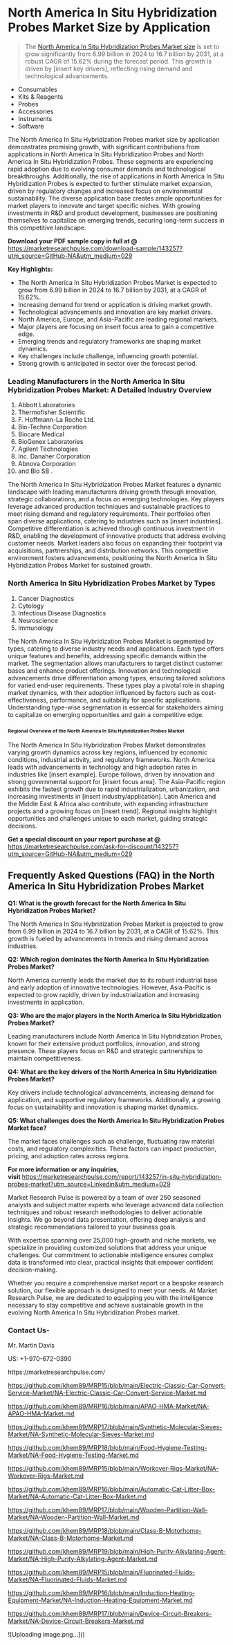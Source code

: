 <h1>North America In Situ Hybridization Probes Market&nbsp;Size by Application</h1><blockquote><p>The <a href="https://marketresearchpulse.com/download-sample/143257?utm_source=GitHub-NA&amp;utm_medium=029">North America In Situ Hybridization Probes Market size</a> is set to grow significantly from 6.99 billion in 2024 to 16.7 billion by 2031, at a robust CAGR of 15.62% during the forecast period. This growth is driven by [insert key drivers], reflecting rising demand and technological advancements.</p></blockquote><ul><li>Consumables <li> Kits & Reagents <li> Probes <li> Accessories <li> Instruments <li> Software</li></ul><p>The North America In Situ Hybridization Probes market size by application demonstrates promising growth, with significant contributions from applications in North America In Situ Hybridization Probes and North America In Situ Hybridization Probes. These segments are experiencing rapid adoption due to evolving consumer demands and technological breakthroughs. Additionally, the rise of applications in North America In Situ Hybridization Probes is expected to further stimulate market expansion, driven by regulatory changes and increased focus on environmental sustainability. The diverse application base creates ample opportunities for market players to innovate and target specific niches. With growing investments in R&D and product development, businesses are positioning themselves to capitalize on emerging trends, securing long-term success in this competitive landscape.</p><p><strong>Download your PDF sample copy in full at @ </strong><a href="https://marketresearchpulse.com/download-sample/143257?utm_source=GitHub-NA&amp;utm_medium=029">https://marketresearchpulse.com/download-sample/143257?utm_source=GitHub-NA&amp;utm_medium=029</a></p><p><strong>Key Highlights: </strong></p><ul><li>The North America In Situ Hybridization Probes Market is expected to grow from 6.99 billion in 2024 to 16.7 billion by 2031, at a CAGR of 15.62%.</li><li>Increasing demand for trend or application is driving market growth.</li><li>Technological advancements and innovation are key market drivers.</li><li>North America, Europe, and Asia-Pacific are leading regional markets.</li><li>Major players are focusing on insert focus area to gain a competitive edge.</li><li>Emerging trends and regulatory frameworks are shaping market dynamics.</li><li>Key challenges include challenge, influencing growth potential.</li><li>Strong growth is anticipated in sector over the forecast period.</li></ul><h3>Leading Manufacturers in the North America In Situ Hybridization Probes Market: A Detailed Industry Overview</h3><ol><li>Abbott Laboratories</li><li>Thermofisher Scientific</li><li>F. Hoffmann-La Roche Ltd.</li><li>Bio-Techne Corporation</li><li>Biocare Medical</li><li>BioGenex Laboratories</li><li>Agilent Technologies</li><li>Inc. Danaher Corporation</li><li>Abnova Corporation</li><li>and Bio SB .</li></ol><div class="flex max-w-full flex-col flex-grow"><div class="min-h-8 text-message flex w-full flex-col items-end gap-2 whitespace-normal break-words [.text-message+&amp;]:mt-5" dir="auto" data-message-author-role="assistant" data-message-id="fd8432e4-4910-450d-b182-61b7bfb0a01f" data-message-model-slug="gpt-4o"><div class="flex w-full flex-col gap-1 empty:hidden first:pt-[3px]"><div class="markdown prose w-full break-words dark:prose-invert light"><p>The North America In Situ Hybridization Probes Market features a dynamic landscape with leading manufacturers driving growth through innovation, strategic collaborations, and a focus on emerging technologies. Key players leverage advanced production techniques and sustainable practices to meet rising demand and regulatory requirements. Their portfolios often span diverse applications, catering to industries such as [insert industries]. Competitive differentiation is achieved through continuous investment in R&amp;D, enabling the development of innovative products that address evolving customer needs. Market leaders also focus on expanding their footprint via acquisitions, partnerships, and distribution networks. This competitive environment fosters advancements, positioning the North America In Situ Hybridization Probes Market for sustained growth.</p></div></div></div></div><h3>North America In Situ Hybridization Probes Market by Types</h3><ol><li>Cancer Diagnostics <li> Cytology <li> Infectious Disease Diagnostics <li> Neuroscience <li> Immunology</li></ol><div class="flex max-w-full flex-col flex-grow"><div class="min-h-8 text-message flex w-full flex-col items-end gap-2 whitespace-normal break-words [.text-message+&amp;]:mt-5" dir="auto" data-message-author-role="assistant" data-message-id="084470be-0bb7-4664-bddf-5156b4f41249" data-message-model-slug="gpt-4o-mini"><div class="flex w-full flex-col gap-1 empty:hidden first:pt-[3px]"><div class="markdown prose w-full break-words dark:prose-invert light"><p>The North America In Situ Hybridization Probes Market is segmented by types, catering to diverse industry needs and applications. Each type offers unique features and benefits, addressing specific demands within the market. The segmentation allows manufacturers to target distinct customer bases and enhance product offerings. Innovation and technological advancements drive differentiation among types, ensuring tailored solutions for varied end-user requirements. These types play a pivotal role in shaping market dynamics, with their adoption influenced by factors such as cost-effectiveness, performance, and suitability for specific applications. Understanding type-wise segmentation is essential for stakeholders aiming to capitalize on emerging opportunities and gain a competitive edge.</p></div></div></div></div><h3><span style="font-size: 11px;">Regional Overview of the North America In Situ Hybridization Probes Market</span></h3><div class="flex max-w-full flex-col flex-grow"><div class="min-h-8 text-message flex w-full flex-col items-end gap-2 whitespace-normal break-words [.text-message+&amp;]:mt-5" dir="auto" data-message-author-role="assistant" data-message-id="e9038762-ce64-4e30-91c9-9bd413514231" data-message-model-slug="gpt-4o-mini"><div class="flex w-full flex-col gap-1 empty:hidden first:pt-[3px]"><div class="markdown prose w-full break-words dark:prose-invert light"><p>The North America In Situ Hybridization Probes Market demonstrates varying growth dynamics across key regions, influenced by economic conditions, industrial activity, and regulatory frameworks. North America leads with advancements in technology and high adoption rates in industries like [insert example]. Europe follows, driven by innovation and strong governmental support for [insert focus area]. The Asia-Pacific region exhibits the fastest growth due to rapid industrialization, urbanization, and increasing investments in [insert industry/application]. Latin America and the Middle East &amp; Africa also contribute, with expanding infrastructure projects and a growing focus on [insert trend]. Regional insights highlight opportunities and challenges unique to each market, guiding strategic decisions.</p></div></div></div></div><p><strong>Get a special discount on your report purchase at @ </strong><a href="https://marketresearchpulse.com/ask-for-discount/143257?utm_source=GitHub-NA&amp;utm_medium=029">https://marketresearchpulse.com/ask-for-discount/143257?utm_source=GitHub-NA&amp;utm_medium=029</a></p><h2>Frequently Asked Questions (FAQ) in the North America In Situ Hybridization Probes Market</h2><p><strong>Q1: What is the growth forecast for the North America In Situ Hybridization Probes Market?</strong></p><p>The North America In Situ Hybridization Probes Market is projected to grow from 6.99 billion in 2024 to 16.7 billion by 2031, at a CAGR of 15.62%. This growth is fueled by advancements in trends and rising demand across industries.</p><p><strong>Q2: Which region dominates the North America In Situ Hybridization Probes Market?</strong></p><p>North America currently leads the market due to its robust industrial base and early adoption of innovative technologies. However, Asia-Pacific is expected to grow rapidly, driven by industrialization and increasing investments in application.</p><p><strong>Q3: Who are the major players in the North America In Situ Hybridization Probes Market?</strong></p><p>Leading manufacturers include North America In Situ Hybridization Probes, known for their extensive product portfolios, innovation, and strong presence. These players focus on R&amp;D and strategic partnerships to maintain competitiveness.</p><p><strong>Q4: What are the key drivers of the North America In Situ Hybridization Probes Market?</strong></p><p>Key drivers include technological advancements, increasing demand for application, and supportive regulatory frameworks. Additionally, a growing focus on sustainability and innovation is shaping market dynamics.</p><p><strong>Q5: What challenges does the North America In Situ Hybridization Probes Market face?</strong></p><p>The market faces challenges such as challenge, fluctuating raw material costs, and regulatory complexities. These factors can impact production, pricing, and adoption rates across regions.</p><p><strong>For more information or any inquiries, visit&nbsp;</strong><a href="https://marketresearchpulse.com/report/143257/in-situ-hybridization-probes-market?utm_source=Linkedin&utm_medium=029">https://marketresearchpulse.com/report/143257/in-situ-hybridization-probes-market?utm_source=Linkedin&utm_medium=029</a></p><p>Market Research Pulse is powered by a team of over 250 seasoned analysts and subject matter experts who leverage advanced data collection techniques and robust research methodologies to deliver actionable insights. We go beyond data presentation, offering deep analysis and strategic recommendations tailored to your business goals.</p><p>With expertise spanning over 25,000 high-growth and niche markets, we specialize in providing customized solutions that address your unique challenges. Our commitment to actionable intelligence ensures complex data is transformed into clear, practical insights that empower confident decision-making.</p><p>Whether you require a comprehensive market report or a bespoke research solution, our flexible approach is designed to meet your needs. At Market Research Pulse, we are dedicated to equipping you with the intelligence necessary to stay competitive and achieve sustainable growth in the evolving North America In Situ Hybridization Probes market.</p><h3><strong>Contact Us-</strong></h3><p>Mr. Martin Davis</p><p>US: +1-970-672-0390</p><p>https://marketresearchpulse.com/</p><p><a href="https://github.com/khem89/MRP15/blob/main/Electric-Classic-Car-Convert-Service-Market/NA-Electric-Classic-Car-Convert-Service-Market.md">https://github.com/khem89/MRP15/blob/main/Electric-Classic-Car-Convert-Service-Market/NA-Electric-Classic-Car-Convert-Service-Market.md</a></p><p><a href="https://github.com/khem89/MRP16/blob/main/APAO-HMA-Market/NA-APAO-HMA-Market.md">https://github.com/khem89/MRP16/blob/main/APAO-HMA-Market/NA-APAO-HMA-Market.md</a></p><p><a href="https://github.com/khem89/MRP17/blob/main/Synthetic-Molecular-Sieves-Market/NA-Synthetic-Molecular-Sieves-Market.md">https://github.com/khem89/MRP17/blob/main/Synthetic-Molecular-Sieves-Market/NA-Synthetic-Molecular-Sieves-Market.md</a></p><p><a href="https://github.com/khem89/MRP18/blob/main/Food-Hygiene-Testing-Market/NA-Food-Hygiene-Testing-Market.md">https://github.com/khem89/MRP18/blob/main/Food-Hygiene-Testing-Market/NA-Food-Hygiene-Testing-Market.md</a></p><p><a href="https://github.com/khem89/MRP15/blob/main/Workover-Rigs-Market/NA-Workover-Rigs-Market.md">https://github.com/khem89/MRP15/blob/main/Workover-Rigs-Market/NA-Workover-Rigs-Market.md</a></p><p><a href="https://github.com/khem89/MRP16/blob/main/Automatic-Cat-Litter-Box-Market/NA-Automatic-Cat-Litter-Box-Market.md">https://github.com/khem89/MRP16/blob/main/Automatic-Cat-Litter-Box-Market/NA-Automatic-Cat-Litter-Box-Market.md</a></p><p><a href="https://github.com/khem89/MRP17/blob/main/Wooden-Partition-Wall-Market/NA-Wooden-Partition-Wall-Market.md">https://github.com/khem89/MRP17/blob/main/Wooden-Partition-Wall-Market/NA-Wooden-Partition-Wall-Market.md</a></p><p><a href="https://github.com/khem89/MRP18/blob/main/Class-B-Motorhome-Market/NA-Class-B-Motorhome-Market.md">https://github.com/khem89/MRP18/blob/main/Class-B-Motorhome-Market/NA-Class-B-Motorhome-Market.md</a></p><p><a href="https://github.com/khem89/MRP19/blob/main/High-Purity-Alkylating-Agent-Market/NA-High-Purity-Alkylating-Agent-Market.md">https://github.com/khem89/MRP19/blob/main/High-Purity-Alkylating-Agent-Market/NA-High-Purity-Alkylating-Agent-Market.md</a></p><p><a href="https://github.com/khem89/MRP15/blob/main/Fluorinated-Fluids-Market/NA-Fluorinated-Fluids-Market.md">https://github.com/khem89/MRP15/blob/main/Fluorinated-Fluids-Market/NA-Fluorinated-Fluids-Market.md</a></p><p><a href="https://github.com/khem89/MRP16/blob/main/Induction-Heating-Equipment-Market/NA-Induction-Heating-Equipment-Market.md">https://github.com/khem89/MRP16/blob/main/Induction-Heating-Equipment-Market/NA-Induction-Heating-Equipment-Market.md</a></p><p><a href="https://github.com/khem89/MRP17/blob/main/Device-Circuit-Breakers-Market/NA-Device-Circuit-Breakers-Market.md">https://github.com/khem89/MRP17/blob/main/Device-Circuit-Breakers-Market/NA-Device-Circuit-Breakers-Market.md</a></p>
![Uploading image.png…]()

